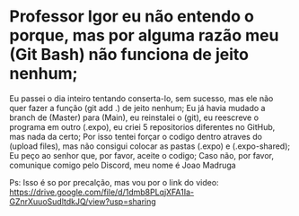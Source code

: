 # Professor Igor eu não entendo o porque, mas por alguma razão meu (Git Bash) não funciona de jeito nenhum;
Eu passei o dia inteiro tentando conserta-lo, sem sucesso, mas ele não quer fazer a função (git add .) de jeito nenhum;
Eu já havia mudado a branch de (Master) para (Main), eu reinstalei o (git), eu reescreve o programa em outro (.expo), eu criei 5 repositorios diferentes no GitHub, mas nada da certo;
Por isso tentei forçar o codigo dentro atraves do (upload files), mas não consigui colocar as pastas (.expo) e (.expo-shared);
Eu peço ao senhor que, por favor, aceite o codigo;
Caso não, por favor, comunique comigo pelo Discord, meu nome é Joao Madruga

Ps: Isso é so por precalção, mas vou por o link do video: https://drive.google.com/file/d/1dmb8PLqjXFA1Ia-GZnrXuuoSudltdkJQ/view?usp=sharing
